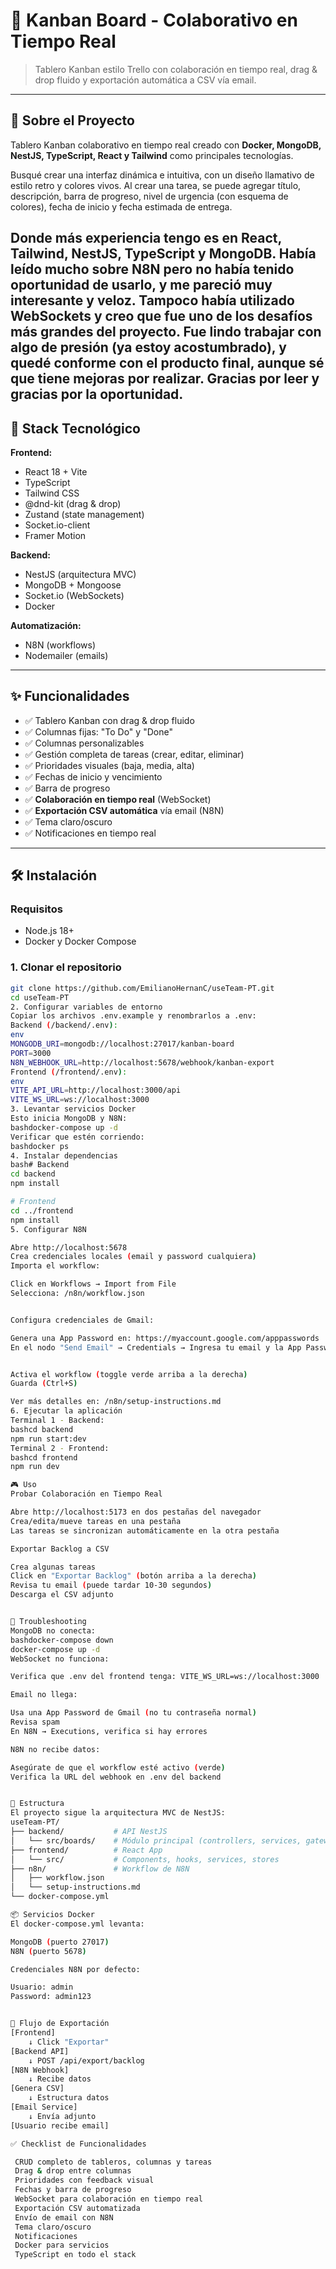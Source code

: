 # 🎨 Kanban Board - Colaborativo en Tiempo Real

> Tablero Kanban estilo Trello con colaboración en tiempo real, drag & drop fluido y exportación automática a CSV vía email.

---

## 📝 Sobre el Proyecto

Tablero Kanban colaborativo en tiempo real creado con **Docker, MongoDB, NestJS, TypeScript, React y Tailwind** como principales tecnologías.

Busqué crear una interfaz dinámica e intuitiva, con un diseño llamativo de estilo retro y colores vivos. Al crear una tarea, se puede agregar título, descripción, barra de progreso, nivel de urgencia (con esquema de colores), fecha de inicio y fecha estimada de entrega.

Donde más experiencia tengo es en React, Tailwind, NestJS, TypeScript y MongoDB. Había leído mucho sobre N8N pero no había tenido oportunidad de usarlo, y me pareció muy interesante y veloz. Tampoco había utilizado WebSockets y creo que fue uno de los desafíos más grandes del proyecto. Fue lindo trabajar con algo de presión (ya estoy acostumbrado), y quedé conforme con el producto final, aunque sé que tiene mejoras por realizar.
Gracias por leer y gracias por la oportunidad.
---

## 🚀 Stack Tecnológico

**Frontend:**
- React 18 + Vite
- TypeScript
- Tailwind CSS
- @dnd-kit (drag & drop)
- Zustand (state management)
- Socket.io-client
- Framer Motion

**Backend:**
- NestJS (arquitectura MVC)
- MongoDB + Mongoose
- Socket.io (WebSockets)
- Docker

**Automatización:**
- N8N (workflows)
- Nodemailer (emails)

---

## ✨ Funcionalidades

- ✅ Tablero Kanban con drag & drop fluido
- ✅ Columnas fijas: "To Do" y "Done"
- ✅ Columnas personalizables
- ✅ Gestión completa de tareas (crear, editar, eliminar)
- ✅ Prioridades visuales (baja, media, alta)
- ✅ Fechas de inicio y vencimiento
- ✅ Barra de progreso
- ✅ **Colaboración en tiempo real** (WebSocket)
- ✅ **Exportación CSV automática** vía email (N8N)
- ✅ Tema claro/oscuro
- ✅ Notificaciones en tiempo real

---

## 🛠️ Instalación

### Requisitos
- Node.js 18+
- Docker y Docker Compose

### 1. Clonar el repositorio
```bash
git clone https://github.com/EmilianoHernanC/useTeam-PT.git
cd useTeam-PT
2. Configurar variables de entorno
Copiar los archivos .env.example y renombrarlos a .env:
Backend (/backend/.env):
env
MONGODB_URI=mongodb://localhost:27017/kanban-board
PORT=3000
N8N_WEBHOOK_URL=http://localhost:5678/webhook/kanban-export
Frontend (/frontend/.env):
env
VITE_API_URL=http://localhost:3000/api
VITE_WS_URL=ws://localhost:3000
3. Levantar servicios Docker
Esto inicia MongoDB y N8N:
bashdocker-compose up -d
Verificar que estén corriendo:
bashdocker ps
4. Instalar dependencias
bash# Backend
cd backend
npm install

# Frontend
cd ../frontend
npm install
5. Configurar N8N

Abre http://localhost:5678
Crea credenciales locales (email y password cualquiera)
Importa el workflow:

Click en Workflows → Import from File
Selecciona: /n8n/workflow.json


Configura credenciales de Gmail:

Genera una App Password en: https://myaccount.google.com/apppasswords
En el nodo "Send Email" → Credentials → Ingresa tu email y la App Password


Activa el workflow (toggle verde arriba a la derecha)
Guarda (Ctrl+S)

Ver más detalles en: /n8n/setup-instructions.md
6. Ejecutar la aplicación
Terminal 1 - Backend:
bashcd backend
npm run start:dev
Terminal 2 - Frontend:
bashcd frontend
npm run dev

🎮 Uso
Probar Colaboración en Tiempo Real

Abre http://localhost:5173 en dos pestañas del navegador
Crea/edita/mueve tareas en una pestaña
Las tareas se sincronizan automáticamente en la otra pestaña

Exportar Backlog a CSV

Crea algunas tareas
Click en "Exportar Backlog" (botón arriba a la derecha)
Revisa tu email (puede tardar 10-30 segundos)
Descarga el CSV adjunto


🐛 Troubleshooting
MongoDB no conecta:
bashdocker-compose down
docker-compose up -d
WebSocket no funciona:

Verifica que .env del frontend tenga: VITE_WS_URL=ws://localhost:3000

Email no llega:

Usa una App Password de Gmail (no tu contraseña normal)
Revisa spam
En N8N → Executions, verifica si hay errores

N8N no recibe datos:

Asegúrate de que el workflow esté activo (verde)
Verifica la URL del webhook en .env del backend


📁 Estructura
El proyecto sigue la arquitectura MVC de NestJS:
useTeam-PT/
├── backend/           # API NestJS
│   └── src/boards/    # Módulo principal (controllers, services, gateways, schemas)
├── frontend/          # React App
│   └── src/           # Components, hooks, services, stores
├── n8n/               # Workflow de N8N
│   ├── workflow.json
│   └── setup-instructions.md
└── docker-compose.yml

📦 Servicios Docker
El docker-compose.yml levanta:

MongoDB (puerto 27017)
N8N (puerto 5678)

Credenciales N8N por defecto:

Usuario: admin
Password: admin123


🔄 Flujo de Exportación
[Frontend] 
    ↓ Click "Exportar"
[Backend API] 
    ↓ POST /api/export/backlog
[N8N Webhook] 
    ↓ Recibe datos
[Genera CSV] 
    ↓ Estructura datos
[Email Service] 
    ↓ Envía adjunto
[Usuario recibe email]

✅ Checklist de Funcionalidades

 CRUD completo de tableros, columnas y tareas
 Drag & drop entre columnas
 Prioridades con feedback visual
 Fechas y barra de progreso
 WebSocket para colaboración en tiempo real
 Exportación CSV automatizada
 Envío de email con N8N
 Tema claro/oscuro
 Notificaciones
 Docker para servicios
 TypeScript en todo el stack
